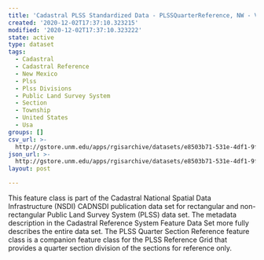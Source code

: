 ```yaml
---
title: 'Cadastral PLSS Standardized Data - PLSSQuarterReference, NW - Version 1.1'
created: '2020-12-02T17:37:10.323215'
modified: '2020-12-02T17:37:10.323222'
state: active
type: dataset
tags:
  - Cadastral
  - Cadastral Reference
  - New Mexico
  - Plss
  - Plss Divisions
  - Public Land Survey System
  - Section
  - Township
  - United States
  - Usa
groups: []
csv_url: >-
  http://gstore.unm.edu/apps/rgisarchive/datasets/e8503b71-531e-4df1-9f78-4e19c9136c19/PLSSQuarterReference_NW.derived.csv
json_url: >-
  http://gstore.unm.edu/apps/rgisarchive/datasets/e8503b71-531e-4df1-9f78-4e19c9136c19/PLSSQuarterReference_NW.derived.json
layout: post

---
```

 This feature class is part of the Cadastral National Spatial Data
                Infrastructure (NSDI) CADNSDI publication data set for rectangular and
                non-rectangular Public Land Survey System (PLSS) data set. The metadata description
                in the Cadastral Reference System Feature Data Set more fully describes the entire
                data set. The PLSS Quarter Section Reference feature class is a companion feature
                class for the PLSS Reference Grid that provides a quarter section division of the
                sections for reference only. 
